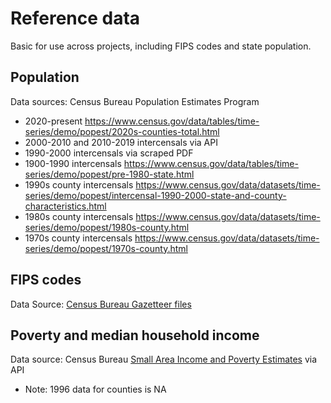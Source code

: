# Reference data

Basic for use across projects, including FIPS codes and state population.

## Population
Data sources: Census Bureau Population Estimates Program
* 2020-present https://www.census.gov/data/tables/time-series/demo/popest/2020s-counties-total.html
* 2000-2010 and 2010-2019 intercensals via API
* 1990-2000 intercensals via scraped PDF
* 1900-1990 intercensals https://www.census.gov/data/tables/time-series/demo/popest/pre-1980-state.html
* 1990s county intercensals https://www.census.gov/data/datasets/time-series/demo/popest/intercensal-1990-2000-state-and-county-characteristics.html
* 1980s county intercensals https://www.census.gov/data/datasets/time-series/demo/popest/1980s-county.html
* 1970s county intercensals https://www.census.gov/data/datasets/time-series/demo/popest/1970s-county.html

## FIPS codes
Data Source: [Census Bureau Gazetteer files](https://www.census.gov/geographies/reference-files/time-series/geo/gazetteer-files.html)

## Poverty and median household income
Data source: Census Bureau [Small Area Income and Poverty Estimates](https://www.census.gov/programs-surveys/saipe.html) via API
* Note: 1996 data for counties is NA